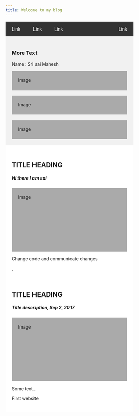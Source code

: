 ```yaml
---
title: Welcome to my blog
---
```

<!DOCTYPE html>
<html lang="en">
<head>
<title>Page Title</title>
<meta charset="UTF-8">
<meta name="viewport" content="width=device-width, initial-scale=1">
<style>
* {
  box-sizing: border-box;
}

body {
  font-family: Arial, Helvetica, sans-serif;
  margin: 0;
}
.header {
  padding: 80px;
  text-align: center;
  background: #1abc9c;
  color: white;
}
.header h1 {
  font-size: 40px;
}
.navbar {
  overflow: hidden;
  background-color: #333;
}
.navbar a {
  float: left;
  display: block;
  color: white;
  text-align: center;
  padding: 14px 20px;
  text-decoration: none;
}
.navbar a.right {
  float: right;
}
.navbar a:hover {
  background-color: #ddd;
  color: black;
}

/* Column container */
.row {  
  display: flex;
  flex-wrap: wrap;
}
.side {
  flex: 30%;
  background-color: #f1f1f1;
  padding: 20px;
}
.main {   
  flex: 70%;
  background-color: white;
  padding: 20px;
}
.fakeimg {
  background-color: #aaa;
  width: 100%;
  padding: 20px;
}
</style>
</head>
<body>


<div class="navbar">
  <a href="#">Link</a>
  <a href="#">Link</a>
  <a href="#">Link</a>
  <a href="#" class="right">Link</a>
</div>

<div class="row">
  <div class="side">
    <h3>More Text</h3>
    <p>Name : Sri sai Mahesh</p>
    <div class="fakeimg" style="height:60px;">Image</div><br>
    <div class="fakeimg" style="height:60px;">Image</div><br>
    <div class="fakeimg" style="height:60px;">Image</div>
  </div>
  <div class="main">
    <h2>TITLE HEADING</h2>
    <h5>Hi there I am sai</h5>
    <div class="fakeimg" style="height:200px;">Image</div>
    <p>Change code and communicate changes</p>
    <p>.</p>
    <br>
    <h2>TITLE HEADING</h2>
    <h5>Title description, Sep 2, 2017</h5>
    <div class="fakeimg" style="height:200px;">Image</div>
    <p>Some text..</p>
    <p>First website</p>
  </div>
</div>

</body>
</html>
